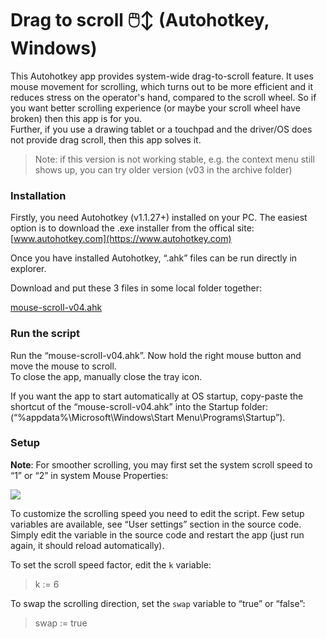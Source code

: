 # Drag to scroll  🖱️↕ (Autohotkey, Windows)
This Autohotkey app provides system-wide drag-to-scroll feature. It uses mouse movement for scrolling, which turns out to be more efficient and it reduces stress on the operator's hand, compared to the scroll wheel. So if you want better scrolling experience (or maybe your scroll wheel have broken) then this app is for you.  
Further, if you use a drawing tablet or a touchpad and the driver/OS does not provide drag scroll, then this app solves it.  

> Note: if this version is not working stable, e.g. the context menu still shows up, you can try older version (v03 in the archive folder)  

### Installation
Firstly, you need Autohotkey (v1.1.27+) installed on your PC. The easiest option is to download the .exe installer from the offical site: [www.autohotkey.com](https://www.autohotkey.com)  

Once you have installed Autohotkey, “.ahk” files can be run directly in explorer.  

Download and put these 3 files in some local folder together:  

[mouse-scroll-v04.ahk](mouse-scroll-v04.ahk)  


### Run the script

Run the “mouse-scroll-v04.ahk”. Now hold the right mouse button and move the mouse to scroll.  
To close the app, manually close the tray icon.  

If you want the app to start automatically at OS startup, copy-paste the shortcut of the “mouse-scroll-v04.ahk” into the Startup folder:  
 (“%appdata%\Microsoft\Windows\Start Menu\Programs\Startup”).  

### Setup 
**Note**: For smoother scrolling, you may first set the system scroll speed to “1” or “2” in system Mouse Properties:   

<img src="./img/wheel.png">  
 
To customize the scrolling speed you need to edit the script.
Few setup variables are available, see “User settings” section in the source code. Simply edit the variable in the source code and restart the app (just run again, it should reload automatically).

To set the scroll speed factor, edit the `k` variable:  
> k := 6  

To swap the scrolling direction, set the `swap` variable to “true” or “false”:
> swap := true  


